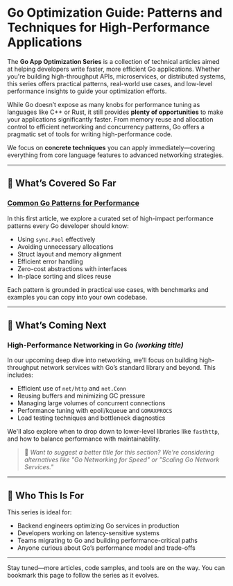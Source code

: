# Go Optimization Guide: Patterns and Techniques for High-Performance Applications

The **Go App Optimization Series** is a collection of technical articles aimed at helping developers write faster, more efficient Go applications. Whether you're building high-throughput APIs, microservices, or distributed systems, this series offers practical patterns, real-world use cases, and low-level performance insights to guide your optimization efforts.

While Go doesn’t expose as many knobs for performance tuning as languages like C++ or Rust, it still provides **plenty of opportunities** to make your applications significantly faster. From memory reuse and allocation control to efficient networking and concurrency patterns, Go offers a pragmatic set of tools for writing high-performance code.

We focus on **concrete techniques** you can apply immediately—covering everything from core language features to advanced networking strategies.

---

## 📌 What’s Covered So Far

### [Common Go Patterns for Performance](./01-common-patterns/index.md)

In this first article, we explore a curated set of high-impact performance patterns every Go developer should know:

- Using `sync.Pool` effectively
- Avoiding unnecessary allocations
- Struct layout and memory alignment
- Efficient error handling
- Zero-cost abstractions with interfaces
- In-place sorting and slices reuse

Each pattern is grounded in practical use cases, with benchmarks and examples you can copy into your own codebase.

---

## 🚀 What’s Coming Next

### High-Performance Networking in Go *(working title)*

In our upcoming deep dive into networking, we'll focus on building high-throughput network services with Go’s standard library and beyond. This includes:

- Efficient use of `net/http` and `net.Conn`
- Reusing buffers and minimizing GC pressure
- Managing large volumes of concurrent connections
- Performance tuning with epoll/kqueue and `GOMAXPROCS`
- Load testing techniques and bottleneck diagnostics

We'll also explore when to drop down to lower-level libraries like `fasthttp`, and how to balance performance with maintainability.

> 📖 *Want to suggest a better title for this section? We're considering alternatives like "Go Networking for Speed" or "Scaling Go Network Services."*

---

## 🎯 Who This Is For

This series is ideal for:

- Backend engineers optimizing Go services in production
- Developers working on latency-sensitive systems
- Teams migrating to Go and building performance-critical paths
- Anyone curious about Go’s performance model and trade-offs

---

Stay tuned—more articles, code samples, and tools are on the way. You can bookmark this page to follow the series as it evolves.